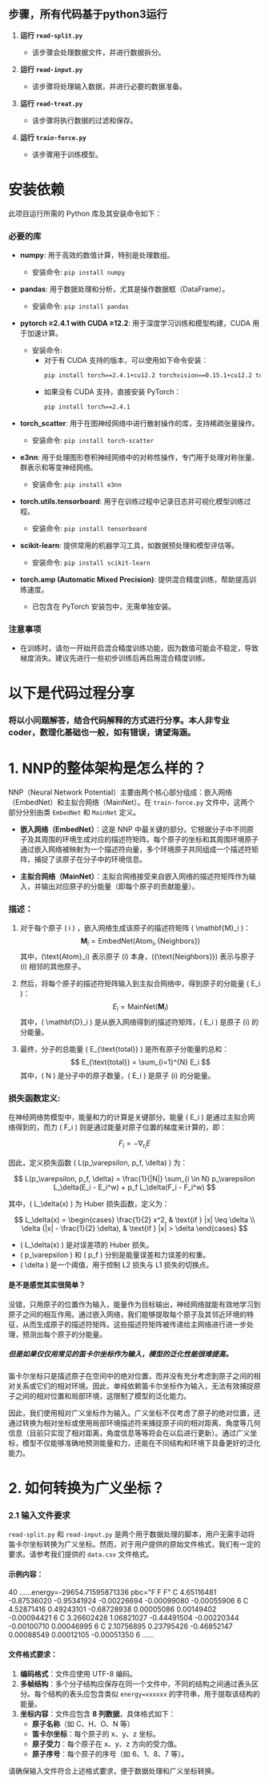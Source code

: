 ## 步骤，所有代码基于python3运行

1. **运行 `read-split.py`**
   - 该步骤会处理数据文件，并进行数据拆分。

2. **运行 `read-input.py`**
   - 该步骤将处理输入数据，并进行必要的数据准备。

3. **运行 `read-treat.py`**
   - 该步骤将执行数据的过滤和保存。

4. **运行 `train-force.py`**
   - 该步骤用于训练模型。

# 安装依赖

此项目运行所需的 Python 库及其安装命令如下：

### 必要的库

- **numpy**: 用于高效的数值计算，特别是处理数组。
  - 安装命令: `pip install numpy`

- **pandas**: 用于数据处理和分析，尤其是操作数据框（DataFrame）。
  - 安装命令: `pip install pandas`

- **pytorch ≥2.4.1 with CUDA ≥12.2**: 用于深度学习训练和模型构建，CUDA 用于加速计算。
  - 安装命令:
    - 对于有 CUDA 支持的版本，可以使用如下命令安装：
      ```bash
      pip install torch==2.4.1+cu12.2 torchvision==0.15.1+cu12.2 torchaudio==2.4.1+cu12.2
      ```
    - 如果没有 CUDA 支持，直接安装 PyTorch：
      ```bash
      pip install torch==2.4.1
      ```

- **torch_scatter**: 用于在图神经网络中进行散射操作的库，支持稀疏张量操作。
  - 安装命令: `pip install torch-scatter`

- **e3nn**: 用于处理图形卷积神经网络中的对称性操作，专门用于处理对称张量、群表示和等变神经网络。
  - 安装命令: `pip install e3nn`

- **torch.utils.tensorboard**: 用于在训练过程中记录日志并可视化模型训练过程。
  - 安装命令: `pip install tensorboard`

- **scikit-learn**: 提供常用的机器学习工具，如数据预处理和模型评估等。
  - 安装命令: `pip install scikit-learn`

- **torch.amp (Automatic Mixed Precision)**: 提供混合精度训练，帮助提高训练速度。
  - 已包含在 PyTorch 安装包中，无需单独安装。

### 注意事项

- 在训练时，请勿一开始开启混合精度训练功能，因为数值可能会不稳定，导致梯度消失。建议先进行一些初步训练后再启用混合精度训练。



# 以下是代码过程分享
### 将以小问题解答，结合代码解释的方式进行分享。本人非专业coder，数理化基础也一般，如有错误，请望海涵。
# 1. NNP的整体架构是怎么样的？

NNP（Neural Network Potential）主要由两个核心部分组成：嵌入网络（EmbedNet）和主拟合网络（MainNet）。在 `train-force.py` 文件中，这两个部分分别由类 `EmbedNet` 和 `MainNet` 定义。

- **嵌入网络（EmbedNet）**：这是 NNP 中最关键的部分。它根据分子中不同原子及其周围的环境生成对应的描述符矩阵。每个原子的坐标和其周围环境原子通过嵌入网络被映射为一个描述符向量，多个环境原子共同组成一个描述符矩阵，捕捉了该原子在分子中的环境信息。

- **主拟合网络（MainNet）**：主拟合网络接受来自嵌入网络的描述符矩阵作为输入，并输出对应原子的分能量（即每个原子的贡献能量）。

### 描述：

1. 对于每个原子 \( i \) ，嵌入网络生成该原子的描述符矩阵 \( \mathbf{M}_i \)：
   $$
   \mathbf{M}_i = \text{EmbedNet}(\text{Atom}_i, \{\text{Neighbors}\})
   $$
   其中，\(\text{Atom}_i\) 表示原子 \(i\) 本身，\(\{\text{Neighbors}\}\) 表示与原子 \(i\) 相邻的其他原子。

2. 然后，将每个原子的描述符矩阵输入到主拟合网络中，得到原子的分能量 \( E_i \)：
   $$
   E_i = \text{MainNet}(\mathbf{M}_i)
   $$
   其中，\( \mathbf{D}_i \) 是从嵌入网络得到的描述符矩阵，\( E_i \) 是原子 \(i\) 的分能量。

3. 最终，分子的总能量 \( E_{\text{total}} \) 是所有原子分能量的总和：
   $$
   E_{\text{total}} = \sum_{i=1}^{N} E_i
   $$
   其中，\( N \) 是分子中的原子数量，\( E_i \) 是原子 \(i\) 的分能量。

### 损失函数定义:

在神经网络势模型中，能量和力的计算是关键部分。能量 \( E_i \) 是通过主拟合网络得到的，而力 \( F_i \) 则是通过能量对原子位置的梯度来计算的，即：

$$
F_i = -\nabla_{r_i} E
$$

因此，定义损失函数 \( L(p_\varepsilon, p_f, \delta) \) 为：

$$
L(p_\varepsilon, p_f, \delta) = \frac{1}{|N|} \sum_{i \in N} p_\varepsilon L_\delta(E_i - E_i^w) + p_f L_\delta(F_i - F_i^w)
$$

其中，\( L_\delta(x) \) 为 Huber 损失函数，定义为：

$$
L_\delta(x) =
\begin{cases}
\frac{1}{2} x^2, & \text{if } |x| \leq \delta \\
\delta (|x| - \frac{1}{2} \delta), & \text{if } |x| > \delta
\end{cases}
$$

- \( L_\delta(x) \) 是对误差项的 Huber 损失。
- \( p_\varepsilon \) 和 \( p_f \) 分别是能量误差和力误差的权重。
- \( \delta \) 是一个阈值，用于控制 L2 损失与 L1 损失的切换点。
#### 是不是感觉其实很简单？
没错，只用原子的位置作为输入，能量作为目标输出，神经网络就能有效地学习到原子之间的相互作用。通过嵌入网络，我们能够提取每个原子及其邻近环境的特征，从而生成原子的描述符矩阵。这些描述符矩阵被传递给主网络进行进一步处理，预测出每个原子的分能量。
##### 但是如果仅仅用常见的笛卡尔坐标作为输入，模型的泛化性能很难提高。
笛卡尔坐标只是描述原子在空间中的绝对位置，而并没有充分考虑到原子之间的相对关系或它们的相对环境。因此，单纯依赖笛卡尔坐标作为输入，无法有效捕捉原子之间的相对位置和局部环境，这限制了模型的泛化能力。

因此，我们使用相对广义坐标作为输入。广义坐标不仅考虑了原子的绝对位置，还通过转换为相对坐标或使用局部环境描述符来捕捉原子间的相对距离、角度等几何信息（目前只实现了相对距离，角度信息等等将会在以后进行更新）。通过广义坐标，模型不仅能够准确地预测能量和力，还能在不同结构和环境下具备更好的泛化能力。







# 2. 如何转换为广义坐标？

### 2.1 输入文件要求

`read-split.py` 和 `read-input.py` 是两个用于数据处理的脚本，用户无需手动将笛卡尔坐标转换为广义坐标。然而，对于用户提供的原始文件格式，我们有一定的要求。请参考我们提供的 `data.csv` 文件格式。

#### 示例内容：
40
……energy=-29654.71595871336 pbc="F F F"
C 4.65116481 -0.87536020 -0.95341924 -0.00226694 -0.00099080 -0.00055906 6
C 4.52871416 0.49243101 -0.68728938 0.00005086 0.00149402 -0.00094421 6
C 3.26602428 1.06821027 -0.44491504 -0.00220344 -0.00100710 0.00046995 6
C 2.10756895 0.23795426 -0.46852147 0.00088549 0.00012105 -0.00051350 6
……

#### 文件格式要求：

1. **编码格式**：文件应使用 UTF-8 编码。
2. **多帧结构**：多个分子结构应保存在同一个文件中，不同的结构之间通过表头区分。每个结构的表头应包含类似 `energy=xxxxxx` 的字符串，用于提取该结构的能量。
3. **坐标内容**：文件应包含 **8 列数据**，具体格式如下：
   - **原子名称**（如 C、H、O、N 等）
   - **笛卡尔坐标**：每个原子的 x、y、z 坐标。
   - **原子受力**：每个原子在 x、y、z 方向的受力值。
   - **原子序号**：每个原子的序号（如 6、1、8、7 等）。

请确保输入文件符合上述格式要求，便于数据处理和广义坐标转换。
